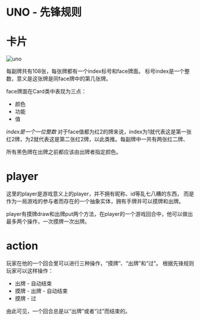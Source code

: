 # UNO - 先锋规则

# 卡片
![uno](https://upload.wikimedia.org/wikipedia/commons/9/95/UNO_cards_deck.svg)

每副牌共有108张，每张牌都有一个index标号和face牌面。
标号index是一个整数，意义是这张牌是同face牌中的第几张牌。

face牌面在Card类中表现为三点：
- 颜色
- 功能
- 值

*index是一个一位整数*
对于face值都为红2的牌来说，index为1就代表这是第一张红2牌，为2就代表这是第二张红2牌，以此类推。每副牌中一共有两张红二牌、

所有黑色牌在出牌之前都应该由出牌者指定颜色。
# player

这里的player是游戏意义上的player，并不拥有昵称、id等乱七八糟的东西，
而是作为一局游戏的参与者而存在的一个抽象实体，拥有手牌并可以摸牌和出牌。

player有摸牌draw和出牌put两个方法，在player的一个游戏回合中，他可以做出
最多两个操作，一次摸牌一次出牌。

# action

玩家在他的一个回合里可以进行三种操作，“摸牌”、“出牌”和“过”。
根据先锋规则玩家可以这样操作：
- 出牌 - 自动结束
- 摸牌 - 出牌 - 自动结束
- 摸牌 - 过

由此可见，一个回合总是以“出牌”或者“过”而结束的。
